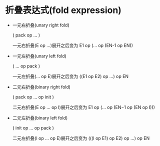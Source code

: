 # 折叠表达式(fold expression)

- 一元右折叠(unary right fold)

    ( pack op ... )

    一元右折叠(E op ...)展开之后变为 E1 op (... op (EN-1 op EN))
- 一元左折叠(unary left fold)

    ( ... op pack )

    一元左折叠(... op E)展开之后变为 ((E1 op E2) op ...) op EN
- 二元右折叠(binary right fold)

    ( pack op ... op init )

    二元右折叠(E op ... op I)展开之后变为 E1 op (... op (EN−1 op (EN op I)))
- 二元左折叠(binary left fold)

    ( init op ... op pack )

    二元左折叠(I op ... op E)展开之后变为 (((I op E1) op E2) op ...) op EN